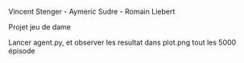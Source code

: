Vincent Stenger - Aymeric Sudre - Romain Liebert

Projet jeu de dame

Lancer agent.py, et observer les resultat dans plot.png tout les 5000 épisode
